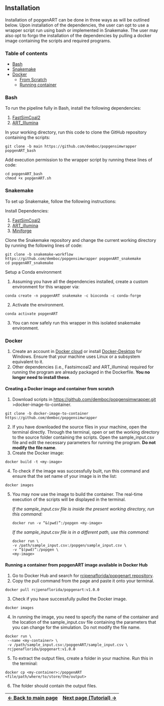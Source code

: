 ## Installation 

Installation of popgenART can be done in three ways as will be outlined below. Upon installation of the dependencies, the user can opt to use a wrapper script run using bash or implemented in Snakemake. The user may also opt to forgo the installation of the dependencies by pulling a docker image containing the scripts and required programs. 

### Table of contents
- [Bash](#Bash)
- [Snakemake](#Snakemake)
- [Docker](#Docker)
  - [From Scratch](#Creating-a-Docker-image-and-container-from-scratch)
  - [Running container](#Running-a-container-from-popgenART-image-available-in-Docker-Hub)


### Bash
To run the pipeline fully in Bash, install the following dependencies:
1. [FastSimCoal2](https://cmpg.unibe.ch/software/fastsimcoal28/)
2. [ART_Illumina](https://www.niehs.nih.gov/research/resources/software/biostatistics/art)

In your working directory, run this code to clone the GitHub repository containing the scripts:
```
git clone -b main https://github.com/demboc/popgensimwrapper popgenART_bash
```
Add execution permission to the wrapper script by running these lines of code:
```
cd popgenART_bash
chmod +x popgenART.sh
```

### Snakemake

To set up Snakemake, follow the following instructions:

Install Dependencies:
1. [FastSimCoal2](https://cmpg.unibe.ch/software/fastsimcoal28/)
2. [ART_illumina](https://www.niehs.nih.gov/research/resources/software/biostatistics/art)
3. [Miniforge](https://github.com/conda-forge/miniforge)

Clone the Snakemake repository and change the current working directory by running the following lines of code:
```
git clone -b snakemake-workflow https://github.com/demboc/popgensimwrapper popgenART_snakemake
cd popgenART_snakemake
```

Setup a Conda environment
1. Assuming you have all the dependencies installed, create a custom environment for this wrapper via:
```
conda create -n popgenART snakemake -c bioconda -c conda-forge
```
2. Activate the environment.
```
conda activate popgenART
```
3. You can now safely run this wrapper in this isolated snakemake environment.
   
### Docker 

1. Create an account in [Docker cloud](https://hub.docker.com/) or install [Docker-Desktop](https://www.docker.com/products/docker-desktop/) for Windows. Ensure that your machine uses Linux or a subsystem equivalent to it.  
2. Other dependencies (i.e., Fastsimcoal2 and ART_illumina) required for running the program are already packaged in the Dockerfile. **You no longer need to install these**.

#### Creating a Docker image and container from scratch
1. Download scripts in https://github.com/demboc/popgensimwrapper.git >docker-image-to-container.
```
git clone -b docker-image-to-container https://github.com/demboc/popgensimwrapper
```

2. If you have downloaded the source files in your machine, open the terminal directly. Through the terminal, open or set the working directory to the source folder containing the scripts. Open the sample_input.csv file and edit the necessary parameters for running the program. **Do not modify the file name**.
3. Create the Docker image:
```
docker build -t <my-image>
```
4. To check if the image was successfully built, run this command and ensure that the set name of your image is in the list:
```
docker images
```
5. You may now use the image to build the container. The real-time execution of the scripts will be displayed in the terminal.
   
   *If the sample_input.csv file is inside the present working directory, run this command:*
   ```
   docker run -v “&(pwd)”:/popgen <my-image>
   ```

   *If the sample_input.csv file is in a different path, use this command:*
   ```
   docker run \
   -v /path/sample_input.csv:/popgen/sample_input.csv \
   -v “$(pwd)”:/popgen \
   <my-image>
   
   ```

#### Running a container from popgenART image available in Docker Hub
1. Go to Docker Hub and search for [rcjpenaflorida/popgenart repository](https://hub.docker.com/r/rcjpenaflorida/popgenart).
2. Copy the pull command from the page and paste it onto your terminal.
```
docker pull rcjpenaflorida/popgenart:v1.0.0

```
3. Check if you have successfully pulled the Docker image.
```
docker images
```
4. In running the image, you need to specify the name of the container and the location of the sample_input.csv file containing the parameters that you can change for the simulation. Do not modify the file name.
```
docker run \
 --name <my-container> \
 -v /path/sample_input.csv:/popgenART/sample_input.csv \ 
 rcjpenaflorida/popgenart:v1.0.0
```
5. To extract the output files, create a folder in your machine. Run this in the terminal:
```
docker cp <my-container>:/popgenART <file/path/where/to/store/the/output>
```
6. The folder should contain the output files. 



| [← Back to main page](./README.md) | [Next page (Tutorial) →](./tutorial.md) |
|:----------------------------------|-----------------------------------------:|
